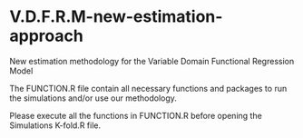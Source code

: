 # V.D.F.R.M-new-estimation-approach
New estimation methodology for the Variable Domain Functional Regression Model

The FUNCTION.R file contain all necessary functions and packages to run the simulations and/or use our methodology.

Please execute all the functions in FUNCTION.R before opening the Simulations K-fold.R file.
